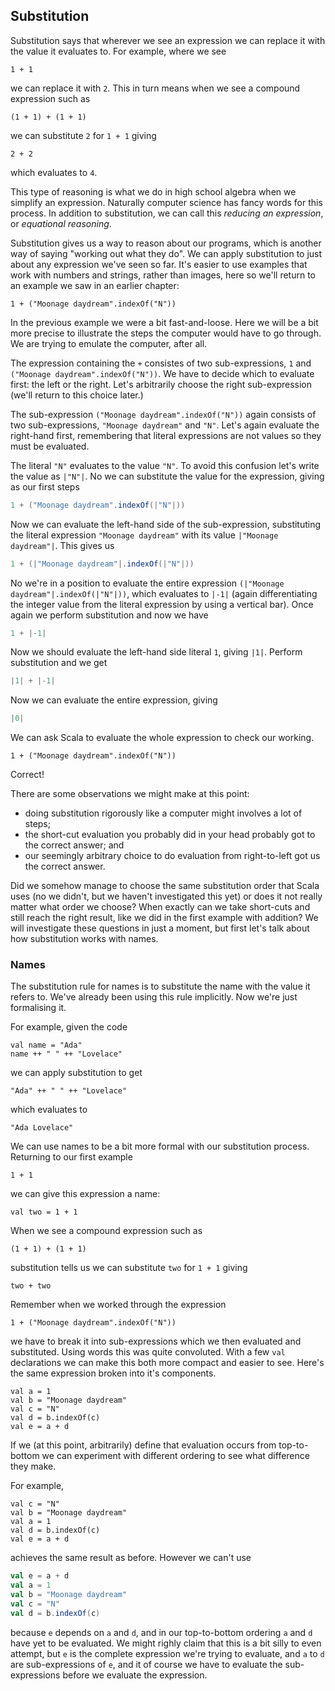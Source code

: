 ## Substitution

Substitution says that wherever we see an expression we can replace it with the value it evaluates to. For example, where we see

```tut:silent:book
1 + 1
```

we can replace it with `2`. 
This in turn means when we see a compound expression such as 

```tut:silent:book
(1 + 1) + (1 + 1)
```

we can substitute `2` for `1 + 1` giving

```tut:silent:book
2 + 2
```

which evaluates to `4`.

This type of reasoning is what we do in high school algebra when we simplify an expression.
Naturally computer science has fancy words for this process.
In addition to substitution, we can call this *reducing an expression*, or *equational reasoning*.

Substitution gives us a way to reason about our programs, which is another
way of saying "working out what they do".
We can apply substitution to just about any expression we've seen so far.
It's easier to use examples that work with numbers and strings, rather than images, here so we'll return to an example we saw in an earlier chapter:

```tut:silent:book
1 + ("Moonage daydream".indexOf("N"))
```

In the previous example we were a bit fast-and-loose.
Here we will be a bit more precise to illustrate the steps the computer would have to go through.
We are trying to emulate the computer, after all.

The expression containing the `+` consistes of two sub-expressions, `1` and `("Moonage daydream".indexOf("N"))`.
We have to decide which to evaluate first: the left or the right.
Let's arbitrarily choose the right sub-expression (we'll return to this choice later.)

The sub-expression `("Moonage daydream".indexOf("N"))` again consists of two sub-expressions, `"Moonage daydream"` and `"N"`.
Let's again evaluate the right-hand first, remembering that literal expressions are not values so they must be evaluated.

The literal `"N"` evaluates to the value `"N"`.
To avoid this confusion let's write the value as `|"N"|`.
No we can substitute the value for the expression, giving as our first steps

```scala
1 + ("Moonage daydream".indexOf(|"N"|))
```

Now we can evaluate the left-hand side of the sub-expression, substituting the literal expression `"Moonage daydream"` with its value `|"Moonage daydream"|`.
This gives us

```scala
1 + (|"Moonage daydream"|.indexOf(|"N"|))
```

No we're in a position to evaluate the entire expression `(|"Moonage daydream"|.indexOf(|"N"|))`, which evaluates to `|-1|` (again differentiating the integer value from the literal expression by using a vertical bar).
Once again we perform substitution and now we have

```scala
1 + |-1|
```

Now we should evaluate the left-hand side literal `1`, giving `|1|`.
Perform substitution and we get

```scala
|1| + |-1|
```

Now we can evaluate the entire expression, giving

```scala
|0|
```

We can ask Scala to evaluate the whole expression to check our working.

```tut:book
1 + ("Moonage daydream".indexOf("N"))
```

Correct!

There are some observations we might make at this point:

 - doing substitution rigorously like a computer might involves a lot of steps;
 - the short-cut evaluation you probably did in your head probably got to the correct answer; and
 - our seemingly arbitrary choice to do evaluation from right-to-left got us the correct answer.

Did we somehow manage to choose the same substitution order that Scala uses (no we didn't, but we haven't investigated this yet) or does it not really matter what order we choose?
When exactly can we take short-cuts and still reach the right result, like we did in the first example with addition?
We will investigate these questions in just a moment, but first let's talk about how substitution works with names.


### Names

The substitution rule for names is to substitute the name with the value it refers to.
We've already been using this rule implicitly.
Now we're just formalising it.

For example, given the code

```tut:silent:book
val name = "Ada"
name ++ " " ++ "Lovelace"
```

we can apply substitution to get

```tut:silent:book
"Ada" ++ " " ++ "Lovelace"
```

which evaluates to

```tut:silent:book
"Ada Lovelace"
```

We can use names to be a bit more formal with our substitution process.
Returning to our first example

```tut:silent:book
1 + 1
```

we can give this expression a name:

```tut:silent:book
val two = 1 + 1
```

When we see a compound expression such as 

```tut:silent:book
(1 + 1) + (1 + 1)
```

substitution tells us we can substitute `two` for `1 + 1` giving

```tut:silent:book
two + two
```

Remember when we worked through the expression

```tut:silent:book
1 + ("Moonage daydream".indexOf("N"))
```

we have to break it into sub-expressions which we then evaluated and substituted.
Using words this was quite convoluted.
With a few `val` declarations we can make this both more compact and easier to see.
Here's the same expression broken into it's components.

```tut:silent:book
val a = 1
val b = "Moonage daydream"
val c = "N"
val d = b.indexOf(c)
val e = a + d
```

If we (at this point, arbitrarily) define that evaluation occurs from top-to-bottom we can experiment with different ordering to see what difference they make.

For example,

```tut:silent:book
val c = "N"
val b = "Moonage daydream"
val a = 1
val d = b.indexOf(c)
val e = a + d
```

achieves the same result as before.
However we can't use 

```scala
val e = a + d
val a = 1
val b = "Moonage daydream"
val c = "N"
val d = b.indexOf(c)
```

because `e` depends on `a` and `d`, and in our top-to-bottom ordering `a` and `d` have yet to be evaluated.
We might righly claim that this is a bit silly to even attempt, but `e` is the complete expression we're trying to evaluate, and `a` to `d` are sub-expressions of `e`, and it of course we have to evaluate the sub-expressions before we evaluate the expression.
